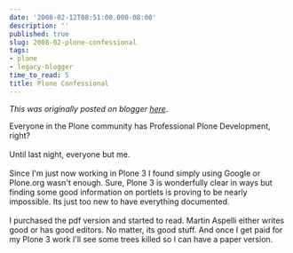 ```yaml
---
date: '2008-02-12T08:51:00.000-08:00'
description: ''
published: true
slug: 2008-02-plone-confessional
tags:
- plone
- legacy-blogger
time_to_read: 5
title: Plone Confessional
---
```


*This was originally posted on blogger [here](https://pydanny.blogspot.com/2008/02/plone-confessional.html)*.

Everyone in the Plone community has Professional Plone Development, right?<br /><br />Until last night, everyone but me.<br /><br />Since I'm just now working in Plone 3 I found simply using Google or Plone.org wasn't enough.  Sure, Plone 3 is wonderfully clear in ways but finding some good information on portlets is proving to be nearly impossible.  Its just too new to have everything documented.<br /><br />I purchased the pdf version and started to read.  Martin Aspelli either writes good or has good editors. No matter, its good stuff.  And once I get paid for my Plone 3 work I'll see some trees killed so I can have a paper version.